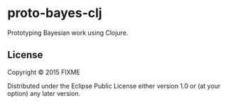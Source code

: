 # proto-bayes-clj

Prototyping Bayesian work using Clojure.

## License

Copyright © 2015 FIXME

Distributed under the Eclipse Public License either version 1.0 or (at your option) any later version.
